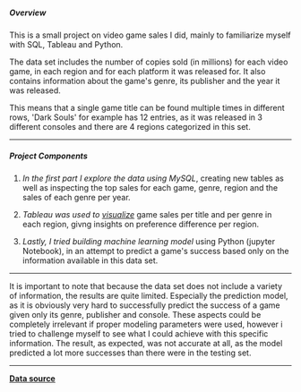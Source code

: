 ##### **Overview**
This is a small project on video game sales I did, mainly to familiarize myself with SQL, Tableau and Python.

The data set includes the number of copies sold (in millions) for each video game, in each region and for each platform it was released for. It also contains information about the game's genre, its publisher and the year it was released.

This means that a single game title can be found multiple times in different rows, 'Dark Souls' for example has 12 entries, as it was released in 3 different consoles and there are 4 regions categorized in this set.

-------------------------------------------------------------------------------------------------------------------------------------------------------------------------------------------------------------------

##### **Project Components**
1. *In the first part I explore the data using MySQL*, creating new tables as well as inspecting the top sales for each game, genre, region and the sales of each genre per year.

2. *Tableau was used to [visualize](https://public.tableau.com/app/profile/john.lagatoras/viz/game_sales_17303126486020/Dashboard2#2)* game sales per title and per genre in each region, givng insights on preference difference per region.

3. *Lastly, I tried building machine learning model* using Python (jupyter Notebook), in an attempt to predict a game's success based only on the information available in this data set.


-------------------------------------------------------------------------------------------------------------------------------------------------------------------------------------------------------------------


It is important to note that because the data set does not include a variety of information, the results are quite limited. Especially the prediction model, as it is obviously very hard to successfully predict the success of a game given only
its genre, publisher and console. These aspects could be completely irrelevant if proper modeling parameters were used, however i tried to challenge myself to see what I could achieve with this specific information. The result, as expected,
was not accurate at all, as the model predicted a lot more successes than there were in the testing set.

-------------------------------------------------------------------------------------------------------------------------------------------------------------------------------------------------------------------

**[Data source](https://www.databasestar.com/sample-database-video-games/)**
